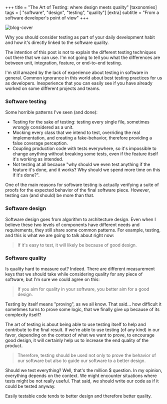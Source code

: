 +++
title = "The Art of Testing: where design meets quality"
[taxonomies]
tags = [ "software", "design", "testing", "quality"]
[extra]
subtitle = "From a software developer's point of view"
+++

![blog-cover](/images/blog/2020-04-07/cover.jpg)

Why you should consider testing as part of your daily development habit and how it's directly linked to the software quality.

<!-- more -->

The intention of this post is not to explain the different testing techniques out there that we can use. I'm not going to tell you what the differences are between unit, integration, feature, or end-to-end testing.

I'm still amazed by the lack of experience about testing in software in general. Common ignorance in this world about best testing practices for us as developers. Inexperience that you can easily see if you have already worked on some different projects and teams.

### Software testing

Some horrible patterns I've seen (and done):

* Testing for the sake of testing: testing every single file, sometimes wrongly considered as a unit.
* Mocking every class that we intend to test, overriding the real implementation, and creating a fake-behavior, therefore providing a false coverage perception.
* Coupling production code with tests everywhere, so it's impossible to change anything without breaking some tests, even if the feature itself it's working as intended.
* Not testing at all because "why should we even test anything if the feature it's done, and it works? Why should we spend more time on this if it's done?".

One of the main reasons for software testing is actually verifying a suite of proofs for the expected behavior of the final software piece. However, testing can (and should) be more than that.

### Software design

Software design goes from algorithm to architecture design. Even when I believe these two levels of components have different needs and requirements, they still share some common patterns. For example, testing, and this is what we are going to talk about right now:

> If it's easy to test, it will likely be because of good design.

### Software quality

Is quality hard to measure out? Indeed. There are different measurement keys that we should take while considering quality for any piece of software, but I'm sure we could agree on this:

> If you aim for quality in your software, you better aim for a good design.

Testing by itself means "proving", as we all know. That said... how difficult it sometimes turns to prove some logic, that we finally give up because of its complexity itself?

The art of testing is about being able to use testing itself to help and contribute to the final result. If we're able to use testing (of any kind) in our favor, depending on the context of what we want to prove, to encourage good design, it will certainly help us to increase the end quality of the product.

> Therefore, testing should be used not only to prove the behavior of our software but also to guide our software to a better design.

Should we test everything? Well, that's the million $ question. In my opinion, everything depends on the context. We might encounter situations where tests might be not really useful. That said, we should write our code as if it could be tested anyway.

Easily testable code tends to better design and therefore better quality.
